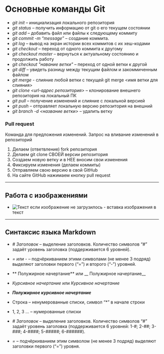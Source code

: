 # Основные команды Git

* _git init_ – инициализация локального репозитория
* _git status_ – получить информацию от git о его текущем состоянии
* _git add_ – добавить файл или файлы к следующему коммиту
* _git commit -m “message”_ – создание коммита.
* _git log_ – вывод на экран истории всех коммитов с их хеш-кодами
* _git checkout_ – переход от одного коммита к другому
* _git checkout master_ – вернуться к актуальному состоянию и продолжить работу
* _git checkout "навание ветки"_ – переход от одной ветки к другой
* _git diff_ – увидеть разницу между текущим файлом и закоммиченным файлом
* _git merge_ - слияние любой ветки с текущей  git merge <имя ветки для слияния>
* _git clone <url-адрес репозитория>_ – клонирование внешнего репозитория на  локальный ПК
* _git pull_ – получение изменений и слияние с локальной версией
* _git push_ – отправляет локальную версию репозитория на внешний
* _git branch -d <название ветки>_ – удалить ветку

### Pull request
Команда для предложения изменений.
Запрос на вливание изменений в репозиторий

1. Делаем (ответвление) fork репозитория
2. Делаем git clone СВОЕЙ версии репозитория
3. Создаем новую ветку и в НЕЕ вносим свои изменения
4. Фиксируем изменения (делаем коммиты)
5. Отправляем свою версию в свой GitHub
6. На сайте GitHub нажимаем кнопку pull request
-----------

## Работа с изображениями

* ![Текст если изображение не загрузилось](File.jpg) - встaвка изображения в текст

-----------

## Синтаксис языка Markdown

* _# Заголовок_ – выделение заголовков. Количество символов “#” задаёт уровень заголовка  (поддерживается 6 уровней).

* _= или -_ – подчёркиванием этими символами (не менее 3 подряд) выделяют заголовки  первого (“=”) и второго (“-”) уровней.

* ** Полужирное начертание** или __ Полужирное начертание__
* *Курсивное начертание* или _Курсивное начертание_
* ***Полужирное курсивное начертание***

* Строка – ненумерованные списки, символ “*” в начале строки
*	1, 2, 3 … – нумерованные списки


* _# Заголовок_ – выделение заголовков. Количество символов “#” задаёт уровень заголовка  (поддерживается 6 уровней: 1-#; 2-##; 3-###; 4-####; 5-#####; 6-######).

* _=_ – подчёркиванием этим символом (не менее 3 подряд) выделяют заголовки  первого (“=”) уровня.